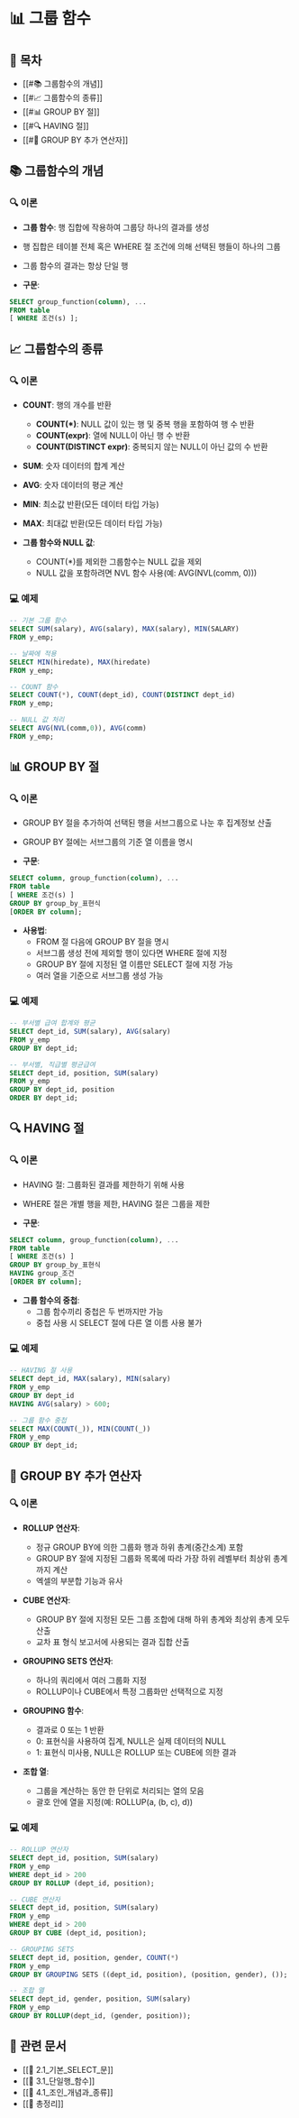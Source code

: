 # 📊 그룹 함수

## 📑 목차
- [[#📚 그룹함수의 개념]]
- [[#📈 그룹함수의 종류]]
- [[#📊 GROUP BY 절]]
- [[#🔍 HAVING 절]]
- [[#🔄 GROUP BY 추가 연산자]]

## 📚 그룹함수의 개념
### 🔍 이론
- **그룹 함수**: 행 집합에 작용하여 그룹당 하나의 결과를 생성
- 행 집합은 테이블 전체 혹은 WHERE 절 조건에 의해 선택된 행들이 하나의 그룹
- 그룹 함수의 결과는 항상 단일 행

- **구문**:
```sql
SELECT group_function(column), ...  
FROM table  
[ WHERE 조건(s) ];
```
## 📈 그룹함수의 종류
### 🔍 이론
- **COUNT**: 행의 개수를 반환
  - **COUNT(*)**: NULL 값이 있는 행 및 중복 행을 포함하여 행 수 반환
  - **COUNT(expr)**: 열에 NULL이 아닌 행 수 반환
  - **COUNT(DISTINCT expr)**: 중복되지 않는 NULL이 아닌 값의 수 반환

- **SUM**: 숫자 데이터의 합계 계산
- **AVG**: 숫자 데이터의 평균 계산
- **MIN**: 최소값 반환(모든 데이터 타입 가능)
- **MAX**: 최대값 반환(모든 데이터 타입 가능)

- **그룹 함수와 NULL 값**:
  - COUNT(*)를 제외한 그룹함수는 NULL 값을 제외
  - NULL 값을 포함하려면 NVL 함수 사용(예: AVG(NVL(comm, 0)))

### 💻 예제
```sql
-- 기본 그룹 함수  
SELECT SUM(salary), AVG(salary), MAX(salary), MIN(SALARY)  
FROM y_emp;

-- 날짜에 적용  
SELECT MIN(hiredate), MAX(hiredate)  
FROM y_emp;

-- COUNT 함수  
SELECT COUNT(*), COUNT(dept_id), COUNT(DISTINCT dept_id)  
FROM y_emp;

-- NULL 값 처리  
SELECT AVG(NVL(comm,0)), AVG(comm)  
FROM y_emp;
```
## 📊 GROUP BY 절
### 🔍 이론
- GROUP BY 절을 추가하여 선택된 행을 서브그룹으로 나눈 후 집계정보 산출
- GROUP BY 절에는 서브그룹의 기준 열 이름을 명시

- **구문**:
```sql
SELECT column, group_function(column), ...  
FROM table  
[ WHERE 조건(s) ]  
GROUP BY group_by_표현식  
[ORDER BY column];
```

- **사용법**:
  - FROM 절 다음에 GROUP BY 절을 명시
  - 서브그룹 생성 전에 제외할 행이 있다면 WHERE 절에 지정
  - GROUP BY 절에 지정된 열 이름만 SELECT 절에 지정 가능
  - 여러 열을 기준으로 서브그룹 생성 가능

### 💻 예제
```sql
-- 부서별 급여 합계와 평균  
SELECT dept_id, SUM(salary), AVG(salary)  
FROM y_emp  
GROUP BY dept_id;

-- 부서별, 직급별 평균급여  
SELECT dept_id, position, SUM(salary)  
FROM y_emp  
GROUP BY dept_id, position  
ORDER BY dept_id;
```

## 🔍 HAVING 절
### 🔍 이론
- HAVING 절: 그룹화된 결과를 제한하기 위해 사용
- WHERE 절은 개별 행을 제한, HAVING 절은 그룹을 제한

- **구문**:
```sql
SELECT column, group_function(column), ...  
FROM table  
[ WHERE 조건(s) ]  
GROUP BY group_by_표현식  
HAVING group_조건  
[ORDER BY column];
```

- **그룹 함수의 중첩**:
  - 그룹 함수끼리 중첩은 두 번까지만 가능
  - 중첩 사용 시 SELECT 절에 다른 열 이름 사용 불가

### 💻 예제
```sql
-- HAVING 절 사용  
SELECT dept_id, MAX(salary), MIN(salary)  
FROM y_emp  
GROUP BY dept_id  
HAVING AVG(salary) > 600;

-- 그룹 함수 중첩  
SELECT MAX(COUNT(_)), MIN(COUNT(_))  
FROM y_emp  
GROUP BY dept_id;
```

## 🔄 GROUP BY 추가 연산자
### 🔍 이론
- **ROLLUP 연산자**:
  - 정규 GROUP BY에 의한 그룹화 행과 하위 총계(중간소계) 포함
  - GROUP BY 절에 지정된 그룹화 목록에 따라 가장 하위 레벨부터 최상위 총계까지 계산
  - 엑셀의 부분합 기능과 유사

- **CUBE 연산자**:
  - GROUP BY 절에 지정된 모든 그룹 조합에 대해 하위 총계와 최상위 총계 모두 산출
  - 교차 표 형식 보고서에 사용되는 결과 집합 산출

- **GROUPING SETS 연산자**:
  - 하나의 쿼리에서 여러 그룹화 지정
  - ROLLUP이나 CUBE에서 특정 그룹화만 선택적으로 지정

- **GROUPING 함수**:
  - 결과로 0 또는 1 반환
  - 0: 표현식을 사용하여 집계, NULL은 실제 데이터의 NULL
  - 1: 표현식 미사용, NULL은 ROLLUP 또는 CUBE에 의한 결과

- **조합 열**:
  - 그룹을 계산하는 동안 한 단위로 처리되는 열의 모음
  - 괄호 안에 열을 지정(예: ROLLUP(a, (b, c), d))

### 💻 예제
```sql
-- ROLLUP 연산자  
SELECT dept_id, position, SUM(salary)  
FROM y_emp  
WHERE dept_id > 200  
GROUP BY ROLLUP (dept_id, position);

-- CUBE 연산자  
SELECT dept_id, position, SUM(salary)  
FROM y_emp  
WHERE dept_id > 200  
GROUP BY CUBE (dept_id, position);

-- GROUPING SETS  
SELECT dept_id, position, gender, COUNT(*)  
FROM y_emp  
GROUP BY GROUPING SETS ((dept_id, position), (position, gender), ());

-- 조합 열  
SELECT dept_id, gender, position, SUM(salary)  
FROM y_emp  
GROUP BY ROLLUP(dept_id, (gender, position));
```
## 🔗 관련 문서
- [[📝 2.1_기본_SELECT_문]]
- [[📝 3.1_단일행_함수]]
- [[📝 4.1_조인_개념과_종류]]
- [[📝 총정리]]
